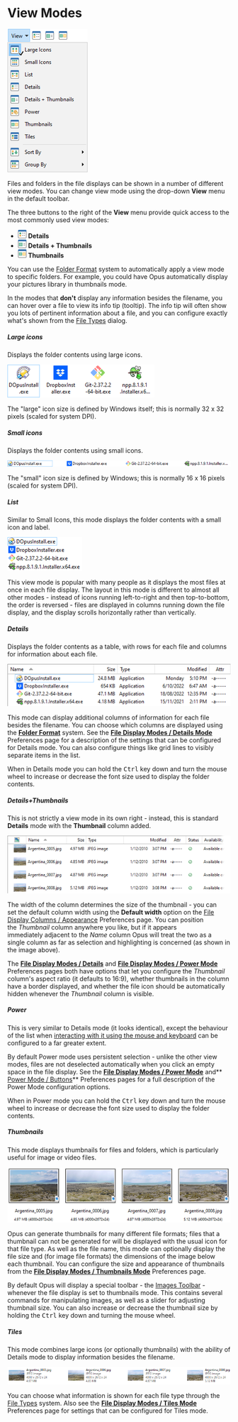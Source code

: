 # View Modes

![](/Manual/images/media/13/view_mode_menu.png)

Files and folders in the file displays can be shown in a number of different view modes. You can change view mode using the drop-down **View** menu in the default toolbar.

The three buttons to the right of the **View** menu provide quick access to the most commonly used view modes:

- ![](/Manual/images/media/13/detailsbutton.png) **Details**
- ![](/Manual/images/media/13/thumbtailsbutton.png) **Details + Thumbnails**
- ![](/Manual/images/media/13/thumbnailsbutton.png) **Thumbnails**

You can use the [Folder Format](../folder_options/README.md) system to automatically apply a view mode to specific folders. For example, you could have Opus automatically display your pictures library in thumbnails mode.

In the modes that **don't** display any information besides the filename, you can hover over a file to view its info tip (tooltip). The info tip will often show you lots of pertinent information about a file, and you can configure exactly what's shown from the [File Types](/Manual/file_types/filetype_editor/info_tip.md) dialog.

##### Large icons

Displays the folder contents using large icons.

![](/Manual/images/media/13/view_mode_-_large_icons.png)

The "large" icon size is defined by Windows itself; this is normally 32 x 32 pixels (scaled for system DPI).

##### Small icons

Displays the folder contents using small icons.

![](/Manual/images/media/13/view_mode_-_small_icon.png)

The "small" icon size is defined by Windows; this is normally 16 x 16 pixels (scaled for system DPI).

##### List

Similar to Small Icons, this mode displays the folder contents with a small icon and label.

![](/Manual/images/media/13/view_mode_-_list.png)

This view mode is popular with many people as it displays the most files at once in each file display. The layout in this mode is different to almost all other modes - instead of icons running left-to-right and then top-to-bottom, the order is reversed - files are displayed in columns running down the file display, and the display scrolls horizontally rather than vertically.

##### Details

Displays the folder contents as a table, with rows for each file and columns for information about each file.

![](/Manual/images/media/13/view_mode_-_details_001.png)

This mode can display additional columns of information for each file besides the filename. You can choose which columns are displayed using the **[Folder Format](../folder_options/README.md)** system. See the **[File Display Modes / Details Mode](/Manual/preferences/preferences_categories/file_display_modes/details_mode.md)** Preferences page for a description of the settings that can be configured for Details mode. You can also configure things like grid lines to visibly separate items in the list.

When in Details mode you can hold the <kbd>Ctrl</kbd> key down and turn the mouse wheel to increase or decrease the font size used to display the folder contents.

##### Details+Thumbnails

This is not strictly a view mode in its own right - instead, this is standard **Details** mode with the **Thumbnail** column added.

![](/Manual/images/media/13/detailsthumbnails.png)

The width of the column determines the size of the thumbnail - you can set the default column width using the **Default width** option on the [File Display Columns / Appearance](/Manual/preferences/preferences_categories/file_display_columns/appearance.md) Preferences page. You can position the *Thumbnail* column anywhere you like, but if it appears immediately adjacent to the *Name* column Opus will treat the two as a single column as far as selection and highlighting is concerned (as shown in the image above).

The **[File Display Modes / Details](/Manual/preferences/preferences_categories/file_display_modes/details_mode.md)** and **[File Display Modes / Power Mode](/Manual/preferences/preferences_categories/file_display_modes/power_mode/README.md)** Preferences pages both have options that let you configure the *Thumbnail* column's aspect ratio (it defaults to 16:9), whether thumbnails in the column have a border displayed, and whether the file icon should be automatically hidden whenever the *Thumbnail* column is visible.

##### Power

This is very similar to Details mode (it looks identical), except the behaviour of the list when [interacting with it using the mouse and keyboard](../selecting_files/selecting_with_the_mouse_and_keyboard/README.md) can be configured to a far greater extent.

By default Power mode uses persistent selection - unlike the other view modes, files are not deselected automatically when you click an empty space in the file display. See the **[File Display Modes / Power Mode](/Manual/preferences/preferences_categories/file_display_modes/power_mode/README.md)** and\*\* [Power Mode / Buttons](/Manual/preferences/preferences_categories/file_display_modes/power_mode/buttons.md)\*\* Preferences pages for a full description of the Power Mode configuration options.

When in Power mode you can hold the <kbd>Ctrl</kbd> key down and turn the mouse wheel to increase or decrease the font size used to display the folder contents.

##### Thumbnails

This mode displays thumbnails for files and folders, which is particularly useful for image or video files.

![](/Manual/images/media/13/view_mode_-_thumbs.png)

Opus can generate thumbnails for many different file formats; files that a thumbnail can not be generated for will be displayed with the usual icon for that file type. As well as the file name, this mode can optionally display the file size and (for image file formats) the dimensions of the image below each thumbnail. You can configure the size and appearance of thumbnails from the **[File Display Modes / Thumbnails Mode](/Manual/preferences/preferences_categories/file_display_modes/thumbnails_mode/README.md)** Preferences page.

By default Opus will display a special toolbar - the [Images Toolbar](toolbars/the_default_toolbars/images_toolbar.md) - whenever the file display is set to thumbnails mode. This contains several commands for manipulating images, as well as a slider for adjusting thumbnail size. You can also increase or decrease the thumbnail size by holding the <kbd>Ctrl</kbd> key down and turning the mouse wheel.

##### Tiles

This mode combines large icons (or optionally thumbnails) with the ability of Details mode to display information besides the filename.

![](/Manual/images/media/13/view_mode_-_tiles.png)

You can choose what information is shown for each file type through the [File Types](/Manual/file_types/filetype_editor/tiles_mode.md) system. Also see the **[File Display Modes / Tiles Mode](/Manual/preferences/preferences_categories/file_display_modes/tiles_mode.md)** Preferences page for settings that can be configured for Tiles mode.
